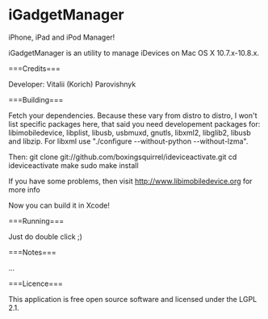 iGadgetManager
==============

iPhone, iPad and iPod Manager!

iGadgetManager is an utility to manage iDevices on Mac OS X 10.7.x-10.8.x.

===Credits===

Developer: Vitalii (Korich) Parovishnyk 

===Building===

Fetch your dependencies. Because these vary from distro to distro, I won't list specific packages here, that said you need developement packages for: libimobiledevice, libplist, libusb, usbmuxd, gnutls, libxml2, libglib2, libusb and libzip.
For libxml use "./configure --without-python --without-lzma".

Then:
	git clone git://github.com/boxingsquirrel/ideviceactivate.git
	cd ideviceactivate
	make
	sudo make install

If you have some problems, then visit http://www.libimobiledevice.org for more info

Now you can build it in Xcode!

===Running===

Just do double click ;)

===Notes===

...

===Licence===

This application is free open source software and licensed under the LGPL 2.1.